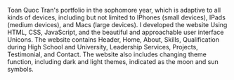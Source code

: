 Toan Quoc Tran's portfolio in the sophomore year, which is adaptive to all kinds of devices, including but not limited to IPhones (small devices), IPads (medium devices), and Macs (large devices).
I developed the website Using HTML, CSS, JavaScript, and the beautiful and approachable user interface Unicons. The website contains Header, Home, About, Skills, Qualification during High School and University, Leadership Services, Projects, Testimonial, and Contact.
The website also includes changing theme function, including dark and light themes, indicated as the moon and sun symbols.
